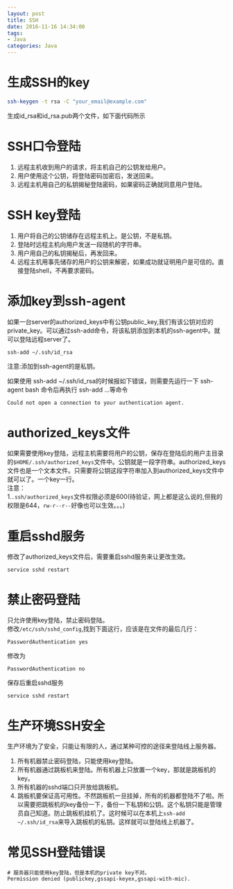 ```yaml
---
layout: post
title: SSH
date: 2016-11-16 14:34:00
tags:
- Java
categories: Java
---
```



# 生成SSH的key

```bash
ssh-keygen -t rsa -C "your_email@example.com"
```
生成id_rsa和id_rsa.pub两个文件，如下面代码所示

# SSH口令登陆    
1. 远程主机收到用户的请求，将主机自己的公钥发给用户。          
2. 用户使用这个公钥，将登陆密码加密后，发送回来。      
3. 远程主机用自己的私钥揭秘登陆密码，如果密码正确就同意用户登陆。    

# SSH key登陆
1. 用户将自己的公钥储存在远程主机上。是公钥，不是私钥。    
2. 登陆时远程主机向用户发送一段随机的字符串。    
3. 用户用自己的私钥揭秘后，再发回来。    
4. 远程主机用事先储存的用户的公钥来解密，如果成功就证明用户是可信的。直接登陆shell，不再要求密码。    

# 添加key到ssh-agent
如果一台server的authorized_keys中有公钥public_key,我们有该公钥对应的private_key。可以通过ssh-add命令，将该私钥添加到本机的ssh-agent中。就可以登陆远程server了。    
```
ssh-add ~/.ssh/id_rsa
```
注意:添加到ssh-agent的是私钥。

如果使用 ssh-add ~/.ssh/id_rsa的时候报如下错误，则需要先运行一下 ssh-agent bash 命令后再执行 ssh-add ...等命令    
```bash
Could not open a connection to your authentication agent.
```
# authorized_keys文件
如果需要使用key登陆，远程主机需要将用户的公钥，保存在登陆后的用户主目录的`$HOME/.ssh/authorized_keys`文件中。公钥就是一段字符串。authorized_keys文件也是一个文本文件。只需要将公钥这段字符串加入到authorized_keys文件中就可以了。一个key一行。    
注意：    
1.`.ssh/authorized_keys`文件权限必须是600(待验证，网上都是这么说的,但我的权限是644，`rw-r--r--`好像也可以生效。。。)

# 重启sshd服务
修改了authorized_keys文件后，需要重启sshd服务来让更改生效。    
```
service sshd restart
```
# 禁止密码登陆
只允许使用key登陆，禁止密码登陆。        
修改`/etc/ssh/sshd_config`,找到下面这行，应该是在文件的最后几行：
```
PasswordAuthentication yes
```
修改为
```
PasswordAuthentication no
```
保存后重启sshd服务
```
service sshd restart
```

# 生产环境SSH安全
生产环境为了安全，只能让有限的人，通过某种可控的途径来登陆线上服务器。

1. 所有机器禁止密码登陆，只能使用key登陆。
2. 所有机器通过跳板机来登陆。所有机器上只放置一个key，那就是跳板机的key。
3. 所有机器的sshd端口只开放给跳板机。
4. 跳板机要保证高可用性。不然跳板机一旦挂掉，所有的机器都登陆不了啦。所以需要把跳板机的key备份一下，备份一下私钥和公钥。这个私钥只能是管理员自己知道。防止跳板机挂机了。这时候可以在本机上`ssh-add ~/.ssh/id_rsa`来导入跳板机的私钥。这样就可以登陆线上机器了。





# 常见SSH登陆错误
```
# 服务器只能使用key登陆，但是本机的private key不对。
Permission denied (publickey,gssapi-keyex,gssapi-with-mic).
```
